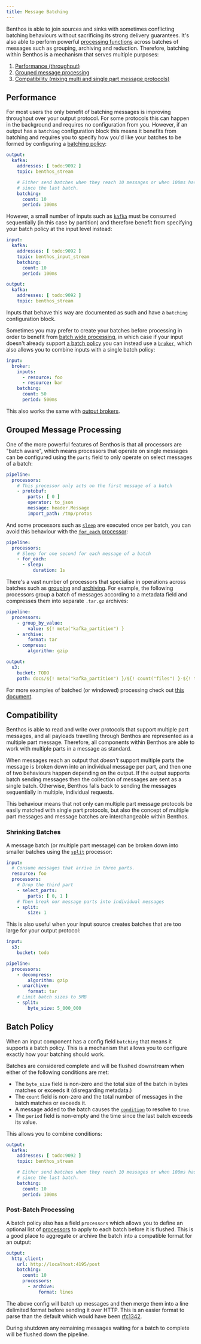 ```yaml
---
title: Message Batching
---
```


Benthos is able to join sources and sinks with sometimes conflicting batching behaviours without sacrificing its strong delivery guarantees. It's also able to perform powerful [processing functions][windowing] across batches of messages such as grouping, archiving and reduction. Therefore, batching within Benthos is a mechanism that serves multiple purposes:

1. [Performance (throughput)](#performance)
2. [Grouped message processing](#grouped-message-processing)
3. [Compatibility (mixing multi and single part message protocols)](#compatibility)

## Performance

For most users the only benefit of batching messages is improving throughput over your output protocol. For some protocols this can happen in the background and requires no configuration from you. However, if an output has a `batching` configuration block this means it benefits from batching and requires you to specify how you'd like your batches to be formed by configuring a [batching policy](#batch-policy):

```yaml
output:
  kafka:
    addresses: [ todo:9092 ]
    topic: benthos_stream

    # Either send batches when they reach 10 messages or when 100ms has passed
    # since the last batch.
    batching:
      count: 10
      period: 100ms
```

However, a small number of inputs such as [`kafka`][input_kafka] must be consumed sequentially (in this case by partition) and therefore benefit from specifying your batch policy at the input level instead:

```yaml
input:
  kafka:
    addresses: [ todo:9092 ]
    topic: benthos_input_stream
    batching:
      count: 10
      period: 100ms

output:
  kafka:
    addresses: [ todo:9092 ]
    topic: benthos_stream
```

Inputs that behave this way are documented as such and have a `batching` configuration block.

Sometimes you may prefer to create your batches before processing in order to benefit from [batch wide processing](#grouped-message-processing), in which case if your input doesn't already support [a batch policy](#batch-policy) you can instead use a [`broker`][input_broker], which also allows you to combine inputs with a single batch policy:

```yaml
input:
  broker:
    inputs:
      - resource: foo
      - resource: bar
    batching:
      count: 50
      period: 500ms
```

This also works the same with [output brokers][output_broker].

## Grouped Message Processing

One of the more powerful features of Benthos is that all processors are "batch aware", which means processors that operate on single messages can be configured using the `parts` field to only operate on select messages of a batch:

```yaml
pipeline:
  processors:
    # This processor only acts on the first message of a batch
    - protobuf:
        parts: [ 0 ]
        operator: to_json
        message: header.Message
        import_path: /tmp/protos
```

And some processors such as [`sleep`][processor.sleep] are executed once per batch, you can avoid this behaviour with the [`for_each` processor][proc_for_each]:

```yaml
pipeline:
  processors:
    # Sleep for one second for each message of a batch
    - for_each:
      - sleep:
          duration: 1s
```

There's a vast number of processors that specialise in operations across batches such as [grouping][proc_group_by] and [archiving][proc_archive]. For example, the following processors group a batch of messages according to a metadata field and compresses them into separate `.tar.gz` archives:

```yaml
pipeline:
  processors:
    - group_by_value:
        value: ${! meta("kafka_partition") }
    - archive:
        format: tar
    - compress:
        algorithm: gzip

output:
  s3:
    bucket: TODO
    path: docs/${! meta("kafka_partition") }/${! count("files") }-${! timestamp_unix_nano() }.tar.gz
```

For more examples of batched (or windowed) processing check out [this document][windowing].

## Compatibility

Benthos is able to read and write over protocols that support multiple part messages, and all payloads travelling through Benthos are represented as a multiple part message. Therefore, all components within Benthos are able to work with multiple parts in a message as standard.

When messages reach an output that _doesn't_ support multiple parts the message is broken down into an individual message per part, and then one of two behaviours happen depending on the output. If the output supports batch sending messages then the collection of messages are sent as a single batch. Otherwise, Benthos falls back to sending the messages sequentially in multiple, individual requests.

This behaviour means that not only can multiple part message protocols be easily matched with single part protocols, but also the concept of multiple part messages and message batches are interchangeable within Benthos.

### Shrinking Batches

A message batch (or multiple part message) can be broken down into smaller batches using the [`split`][split] processor:

```yaml
input:
  # Consume messages that arrive in three parts.
  resource: foo
  processors:
    # Drop the third part
    - select_parts:
        parts: [ 0, 1 ]
    # Then break our message parts into individual messages
    - split:
        size: 1
```

This is also useful when your input source creates batches that are too large for your output protocol:

```yaml
input:
  s3:
    bucket: todo

pipeline:
  processors:
    - decompress:
        algorithm: gzip
    - unarchive:
        format: tar
    # Limit batch sizes to 5MB
    - split:
        byte_size: 5_000_000
```

## Batch Policy

When an input component has a config field `batching` that means it supports a batch policy. This is a mechanism that allows you to configure exactly how your batching should work.

Batches are considered complete and will be flushed downstream when either of the following conditions are met:

- The `byte_size` field is non-zero and the total size of the batch in bytes matches or exceeds it (disregarding metadata.)
- The `count` field is non-zero and the total number of messages in the batch matches or exceeds it.
- A message added to the batch causes the [`condition`][conditions] to resolve to `true`.
- The `period` field is non-empty and the time since the last batch exceeds its value.

This allows you to combine conditions:

```yaml
output:
  kafka:
    addresses: [ todo:9092 ]
    topic: benthos_stream

    # Either send batches when they reach 10 messages or when 100ms has passed
    # since the last batch.
    batching:
      count: 10
      period: 100ms
```

### Post-Batch Processing

A batch policy also has a field `processors` which allows you to define an optional list of [processors][processors] to apply to each batch before it is flushed. This is a good place to aggregate or archive the batch into a compatible format for an output:

```yaml
output:
  http_client:
    url: http://localhost:4195/post
    batching:
      count: 10
      processors:
        - archive:
            format: lines
```

The above config will batch up messages and then merge them into a line delimited format before sending it over HTTP. This is an easier format to parse than the default which would have been [rfc1342](https://www.w3.org/Protocols/rfc1341/7_2_Multipart.html).

During shutdown any remaining messages waiting for a batch to complete will be flushed down the pipeline.

[processors]: /docs/components/processors/about
[processor.sleep]: /docs/components/processors/sleep
[conditions]: /docs/components/conditions/about
[split]: /docs/components/processors/split
[archive]: /docs/components/processors/archive
[unarchive]: /docs/components/processors/unarchive
[proc_for_each]: /docs/components/processors/for_each
[proc_group_by]: /docs/components/processors/group_by
[proc_archive]: /docs/components/processors/archive
[input_broker]: /docs/components/inputs/broker
[output_broker]: /docs/components/outputs/broker
[input_kafka]: /docs/components/inputs/kafka
[function_interpolation]: /docs/configuration/interpolation#bloblang-queries
[windowing]: /docs/configuration/windowed_processing